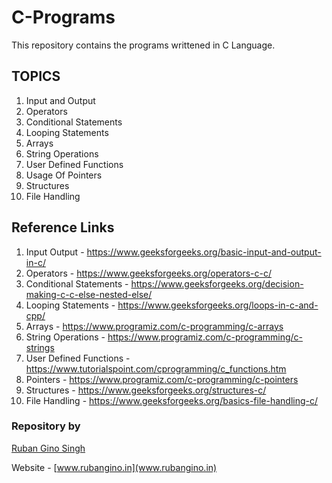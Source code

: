 # C-Programs

This repository contains the programs writtened in C Language. 

## TOPICS
1) Input and Output
2) Operators
3) Conditional Statements 
4) Looping Statements
5) Arrays
6) String Operations
7) User Defined Functions
8) Usage Of Pointers
9) Structures
10) File Handling


## Reference Links

1) Input Output - https://www.geeksforgeeks.org/basic-input-and-output-in-c/
2) Operators - https://www.geeksforgeeks.org/operators-c-c/
3) Conditional Statements - https://www.geeksforgeeks.org/decision-making-c-c-else-nested-else/
4) Looping Statements - https://www.geeksforgeeks.org/loops-in-c-and-cpp/
5) Arrays - https://www.programiz.com/c-programming/c-arrays
6) String Operations - https://www.programiz.com/c-programming/c-strings
7) User Defined Functions - https://www.tutorialspoint.com/cprogramming/c_functions.htm
8) Pointers - https://www.programiz.com/c-programming/c-pointers
9) Structures - https://www.geeksforgeeks.org/structures-c/
10) File Handling - https://www.geeksforgeeks.org/basics-file-handling-c/

### Repository by

[Ruban Gino Singh](https://www.linkedin.com/in/ruban-gino-singh/)

Website - [www.rubangino.in](www.rubangino.in)

